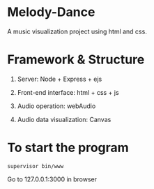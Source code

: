 # Melody-Dance
A music visualization project using html and css.

# Framework & Structure

1. Server: Node + Express + ejs

2. Front-end interface: html + css + js

3. Audio operation: webAudio

4. Audio data visualization: Canvas

# To start the program

`supervisor bin/www`

Go to 127.0.0.1:3000 in browser
